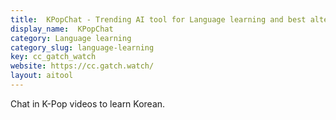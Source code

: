 ```yaml
---
title:  KPopChat - Trending AI tool for Language learning and best alternatives
display_name:  KPopChat
category: Language learning
category_slug: language-learning
key: cc_gatch_watch
website: https://cc.gatch.watch/
layout: aitool
---
```


Chat in K-Pop videos to learn Korean.
